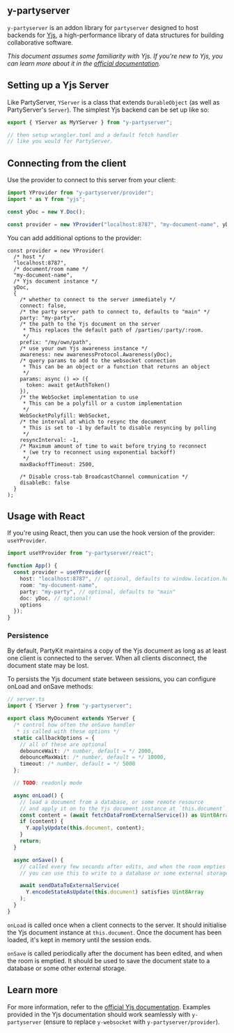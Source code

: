 ## y-partyserver

[//]: # "keep in sync with packages/y-partyserver/README.md"
[//]: # "keep in sync with docs/reference/y-partyserver.md"

`y-partyserver` is an addon library for `partyserver` designed to host backends for [Yjs](https://yjs.dev), a high-performance library of data structures for building collaborative software.

_This document assumes some familiarity with Yjs. If you're new to Yjs, you can learn more about it in the [official documentation](https://docs.yjs.dev)._

## Setting up a Yjs Server

Like PartyServer, `YServer` is a class that extends `DurableObject` (as well as PartyServer's `Server`). The simplest Yjs backend can be set up like so:

```ts
export { YServer as MyYServer } from "y-partyserver";

// then setup wrangler.toml and a default fetch handler
// like you would for PartyServer.
```

## Connecting from the client

Use the provider to connect to this server from your client:

```ts
import YProvider from "y-partyserver/provider";
import * as Y from "yjs";

const yDoc = new Y.Doc();

const provider = new YProvider("localhost:8787", "my-document-name", yDoc);
```

You can add additional options to the provider:

```tsx
const provider = new YProvider(
  /* host */
  "localhost:8787",
  /* document/room name */
  "my-document-name",
  /* Yjs document instance */
  yDoc,
  {
    /* whether to connect to the server immediately */
    connect: false,
    /* the party server path to connect to, defaults to "main" */
    party: "my-party",
    /* the path to the Yjs document on the server
     * This replaces the default path of /parties/:party/:room.
     */
    prefix: "/my/own/path",
    /* use your own Yjs awareness instance */
    awareness: new awarenessProtocol.Awareness(yDoc),
    /* query params to add to the websocket connection
     * This can be an object or a function that returns an object
     */
    params: async () => ({
      token: await getAuthToken()
    }),
    /* the WebSocket implementation to use
     * This can be a polyfill or a custom implementation
     */
    WebSocketPolyfill: WebSocket,
    /* the interval at which to resync the document
     * This is set to -1 by default to disable resyncing by polling
     */
    resyncInterval: -1,
    /* Maximum amount of time to wait before trying to reconnect
     * (we try to reconnect using exponential backoff)
     */
    maxBackoffTimeout: 2500,

    /* Disable cross-tab BroadcastChannel communication */
    disableBc: false
  }
);
```

## Usage with React

If you're using React, then you can use the hook version of the provider: `useYProvider`.

```ts
import useYProvider from "y-partyserver/react";

function App() {
  const provider = useYProvider({
    host: "localhost:8787", // optional, defaults to window.location.host
    room: "my-document-name",
    party: "my-party", // optional, defaults to "main"
    doc: yDoc, // optional!
    options
  });
}
```

### Persistence

By default, PartyKit maintains a copy of the Yjs document as long as at least one client is connected to the server. When all clients disconnect, the document state may be lost.

To persists the Yjs document state between sessions, you can configure onLoad and onSave methods:

```ts
// server.ts
import { YServer } from "y-partyserver";

export class MyDocument extends YServer {
  /* control how often the onSave handler
   * is called with these options */
  static callbackOptions = {
    // all of these are optional
    debounceWait: /* number, default = */ 2000,
    debounceMaxWait: /* number, default = */ 10000,
    timeout: /* number, default = */ 5000
  };

  // TODO: readonly mode

  async onLoad() {
    // load a document from a database, or some remote resource
    // and apply it on to the Yjs document instance at `this.document`
    const content = (await fetchDataFromExternalService()) as Uint8Array;
    if (content) {
      Y.applyUpdate(this.document, content);
    }
    return;
  }

  async onSave() {
    // called every few seconds after edits, and when the room empties
    // you can use this to write to a database or some external storage

    await sendDataToExternalService(
      Y.encodeStateAsUpdate(this.document) satisfies Uint8Array
    );
  }
}
```

`onLoad` is called once when a client connects to the server. It should initialise the Yjs document instance at `this.document`. Once the document has been loaded, it's kept in memory until the session ends.

`onSave` is called periodically after the document has been edited, and when the room is emptied. It should be used to save the document state to a database or some other external storage.

## Learn more

For more information, refer to the [official Yjs documentation](https://docs.yjs.dev/ecosystem/editor-bindings). Examples provided in the Yjs documentation should work seamlessly with `y-partyserver` (ensure to replace `y-websocket` with `y-partyserver/provider`).
